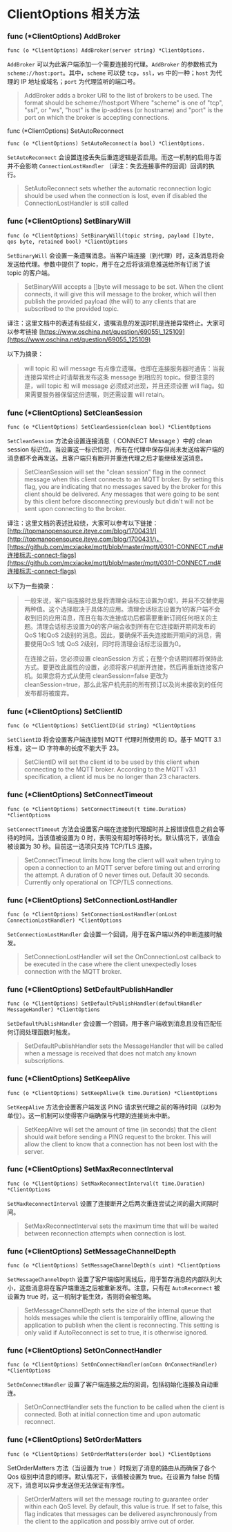 # ClientOptions 相关方法

### func \(\*ClientOptions\) AddBroker

```
func (o *ClientOptions) AddBroker(server string) *ClientOptions.
```

`AddBroker` 可以为此客户端添加一个需要连接的代理。`AddBroker` 的参数格式为 `scheme://host:port`。其中，`scheme` 可以使 `tcp`，`ssl`，`ws` 中的一种；`host` 为代理的 IP 地址或域名；`port` 为代理监听的端口号。

> AddBroker adds a broker URI to the list of brokers to be used. The format should be scheme://host:port Where "scheme" is one of "tcp", "ssl", or "ws", "host" is the ip-address \(or hostname\) and "port" is the port on which the broker is accepting connections.

func \(\*ClientOptions\) SetAutoReconnect

```
func (o *ClientOptions) SetAutoReconnect(a bool) *ClientOptions.
```

`SetAutoReconnect` 会设置连接丢失后重连逻辑是否启用。而这一机制的启用与否并不会影响 `ConnectionLostHandler` （译注：失去连接事件的回调）回调的执行。

> SetAutoReconnect sets whether the automatic reconnection logic should be used when the connection is lost, even if disabled the ConnectionLostHandler is still called

### func \(\*ClientOptions\) SetBinaryWill

```
func (o *ClientOptions) SetBinaryWill(topic string, payload []byte, qos byte, retained bool) *ClientOptions
```

`SetBinaryWill` 会设置一条遗嘱消息。当客户端连接（到代理）时，这条消息将会发送给代理。参数中提供了 topic，用于在之后将该消息推送给所有订阅了该 topic 的客户端。

> SetBinaryWill accepts a \[\]byte will message to be set. When the client connects, it will give this will message to the broker, which will then publish the provided payload \(the will\) to any clients that are subscribed to the provided topic.

译注：这里文档中的表述有些歧义，遗嘱消息的发送时机是连接异常终止。大家可以参考链接 [https://www.oschina.net/question/69055\_125109](https://www.oschina.net/question/69055_125109)

以下为摘录：

> will topic 和 will message 有点像立遗嘱。也即在连接服务器时通告：当我连接异常终止时请帮我发布这条 message 到相应的 topic。但要注意的是，will topic 和 will message 必须成对出现，并且还须设置 will flag。如果需要服务器保留这份遗嘱，则还需设置 will retain。

### func \(\*ClientOptions\) SetCleanSession

```
func (o *ClientOptions) SetCleanSession(clean bool) *ClientOptions
```

`SetCleanSession` 方法会设置连接消息（ CONNECT Message ）中的 clean session 标识位。当设置这一标识位时，所有在代理中保存但尚未发送给客户端的消息都不会再发送。且客户端只有断开并重连代理之后才能继续发送消息。

> SetCleanSession will set the "clean session" flag in the connect message when this client connects to an MQTT broker. By setting this flag, you are indicating that no messages saved by the broker for this client should be delivered. Any messages that were going to be sent by this client before disconnecting previously but didn't will not be sent upon connecting to the broker.

译注：这里文档的表述比较绕，大家可以参考以下链接：[http://topmanopensource.iteye.com/blog/1700431/](http://topmanopensource.iteye.com/blog/1700431/)，[https://github.com/mcxiaoke/mqtt/blob/master/mqtt/0301-CONNECT.md\#连接标志-connect-flags](https://github.com/mcxiaoke/mqtt/blob/master/mqtt/0301-CONNECT.md#连接标志-connect-flags)

以下为一些摘录：

> 一般来说，客户端连接时总是将清理会话标志设置为0或1，并且不交替使用两种值。这个选择取决于具体的应用。清理会话标志设置为1的客户端不会收到旧的应用消息，而且在每次连接成功后都需要重新订阅任何相关的主题。清理会话标志设置为0的客户端会收到所有在它连接断开期间发布的QoS 1和QoS 2级别的消息。因此，要确保不丢失连接断开期间的消息，需要使用QoS 1或 QoS 2级别，同时将清理会话标志设置为0。
>
> 在连接之前，您必须设置 cleanSession 方式；在整个会话期间都将保持此方式。要更改此属性的设置，必须将客户机断开连接，然后再重新连接客户机。如果您将方式从使用 cleanSession=false 更改为 cleanSession=true，那么此客户机先前的所有预订以及尚未接收到的任何发布都将被废弃。

### func \(\*ClientOptions\) SetClientID

```
func (o *ClientOptions) SetClientID(id string) *ClientOptions
```

`SetClientID` 将会设置客户端连接到 MQTT 代理时所使用的 ID。基于 MQTT 3.1 标准，这一 ID 字符串的长度不能大于 23。

> SetClientID will set the client id to be used by this client when connecting to the MQTT broker. According to the MQTT v3.1 specification, a client id mus be no longer than 23 characters.

### func \(\*ClientOptions\) SetConnectTimeout

```
func (o *ClientOptions) SetConnectTimeout(t time.Duration) *ClientOptions
```

`SetConnectTimeout` 方法会设置客户端在连接到代理超时并上报错误信息之前会等待的时间。当该值被设置为 0 时，表明没有超时等待时长。默认情况下，该值会被设置为 30 秒。目前这一选项只支持 TCP/TLS 连接。

> SetConnectTimeout limits how long the client will wait when trying to open a connection to an MQTT server before timing out and erroring the attempt. A duration of 0 never times out. Default 30 seconds. Currently only operational on TCP/TLS connections.

### func \(\*ClientOptions\) SetConnectionLostHandler

```
func (o *ClientOptions) SetConnectionLostHandler(onLost ConnectionLostHandler) *ClientOptions
```

`SetConnectionLostHandler` 会设置一个回调，用于在客户端以外的中断连接时触发。

> SetConnectionLostHandler will set the OnConnectionLost callback to be executed in the case where the client unexpectedly loses connection with the MQTT broker.

### func \(\*ClientOptions\) SetDefaultPublishHandler

```
func (o *ClientOptions) SetDefaultPublishHandler(defaultHandler MessageHandler) *ClientOptions
```

`SetDefaultPublishHandler` 会设置一个回调，用于客户端收到消息且没有匹配任何订阅处理函数时触发。

> SetDefaultPublishHandler sets the MessageHandler that will be called when a message is received that does not match any known subscriptions.

### func \(\*ClientOptions\) SetKeepAlive

```
func (o *ClientOptions) SetKeepAlive(k time.Duration) *ClientOptions
```

`SetKeepAlive` 方法会设置客户端发送 PING 请求到代理之前的等待时间（以秒为单位）。这一机制可以使得客户端确保与代理的连接尚未中断。

> SetKeepAlive will set the amount of time \(in seconds\) that the client should wait before sending a PING request to the broker. This will allow the client to know that a connection has not been lost with the server.

### func \(\*ClientOptions\) SetMaxReconnectInterval

```
func (o *ClientOptions) SetMaxReconnectInterval(t time.Duration) *ClientOptions
```

`SetMaxReconnectInterval` 设置了连接断开之后两次重连尝试之间的最大间隔时间。

> SetMaxReconnectInterval sets the maximum time that will be waited between reconnection attempts when connection is lost.

### func \(\*ClientOptions\) SetMessageChannelDepth

```
func (o *ClientOptions) SetMessageChannelDepth(s uint) *ClientOptions
```

`SetMessageChannelDepth` 设置了客户端临时离线后，用于暂存消息的内部队列大小，这些消息将在客户端重连之后被重新发布。注意，只有在 `AutoReconnect` 被设置为 true 时，这一机制才能生效，否则将会被忽略。

> SetMessageChannelDepth sets the size of the internal queue that holds messages while the client is temporairily offline, allowing the application to publish when the client is reconnecting. This setting is only valid if AutoReconnect is set to true, it is otherwise ignored.

### func \(\*ClientOptions\) SetOnConnectHandler

```
func (o *ClientOptions) SetOnConnectHandler(onConn OnConnectHandler) *ClientOptions
```

`SetOnConnectHandler` 设置了客户端连接之后的回调，包括初始化连接及自动重连。

> SetOnConnectHandler sets the function to be called when the client is connected. Both at initial connection time and upon automatic reconnect.

### func \(\*ClientOptions\) SetOrderMatters

```
func (o *ClientOptions) SetOrderMatters(order bool) *ClientOptions
```

SetOrderMatters 方法（当设置为 true ）时规划了消息的路由从而确保了各个 Qos 级别中消息的顺序。默认情况下，该值被设置为 true。在设置为 false 的情况下，消息可以异步发送但无法保证有序性。

> SetOrderMatters will set the message routing to guarantee order within each QoS level. By default, this value is true. If set to false, this flag indicates that messages can be delivered asynchronously from the client to the application and possibly arrive out of order.



